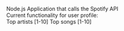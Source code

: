 Node.js Application that calls the Spotify API <br>
Current functionality for user profile: <br>
Top artists [1-10]
Top songs [1-10]
